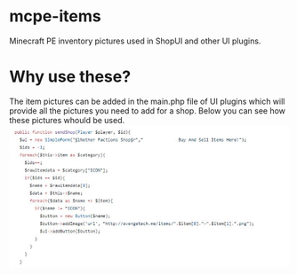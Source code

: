 # mcpe-items
Minecraft PE inventory pictures used in ShopUI and other UI plugins.

# Why use these?
The item pictures can be added in the main.php file of UI plugins which will provide all the pictures you need to add for a shop. Below you can see how these pictures whould be used.
<img src="example.jpg" border="0">
